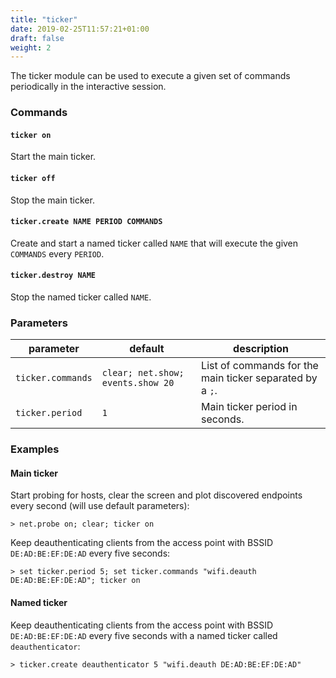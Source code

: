 ```yaml
---
title: "ticker"
date: 2019-02-25T11:57:21+01:00
draft: false
weight: 2
---
```


The ticker module can be used to execute a given set of commands periodically in the interactive session.

### Commands

#### `ticker on`

Start the main ticker.

#### `ticker off`

Stop the main ticker.

#### `ticker.create NAME PERIOD COMMANDS`

Create and start a named ticker called `NAME` that will execute the given `COMMANDS` every `PERIOD`.

#### `ticker.destroy NAME`

Stop the named ticker called `NAME`.

### Parameters

| parameter         | default                           | description                                              |
| ----------------- | --------------------------------- | -------------------------------------------------------- |
| `ticker.commands` | `clear; net.show; events.show 20` | List of commands for the main ticker separated by a `;`. |
| `ticker.period`   | `1`                               | Main ticker period in seconds.                           |

### Examples

#### Main ticker

Start probing for hosts, clear the screen and plot discovered endpoints every second (will use default parameters):

```
> net.probe on; clear; ticker on
```

Keep deauthenticating clients from the access point with BSSID `DE:AD:BE:EF:DE:AD` every five seconds:

```
> set ticker.period 5; set ticker.commands "wifi.deauth DE:AD:BE:EF:DE:AD"; ticker on
```

#### Named ticker

Keep deauthenticating clients from the access point with BSSID `DE:AD:BE:EF:DE:AD` every five seconds with a named ticker called `deauthenticator`:

```
> ticker.create deauthenticator 5 "wifi.deauth DE:AD:BE:EF:DE:AD"
```
